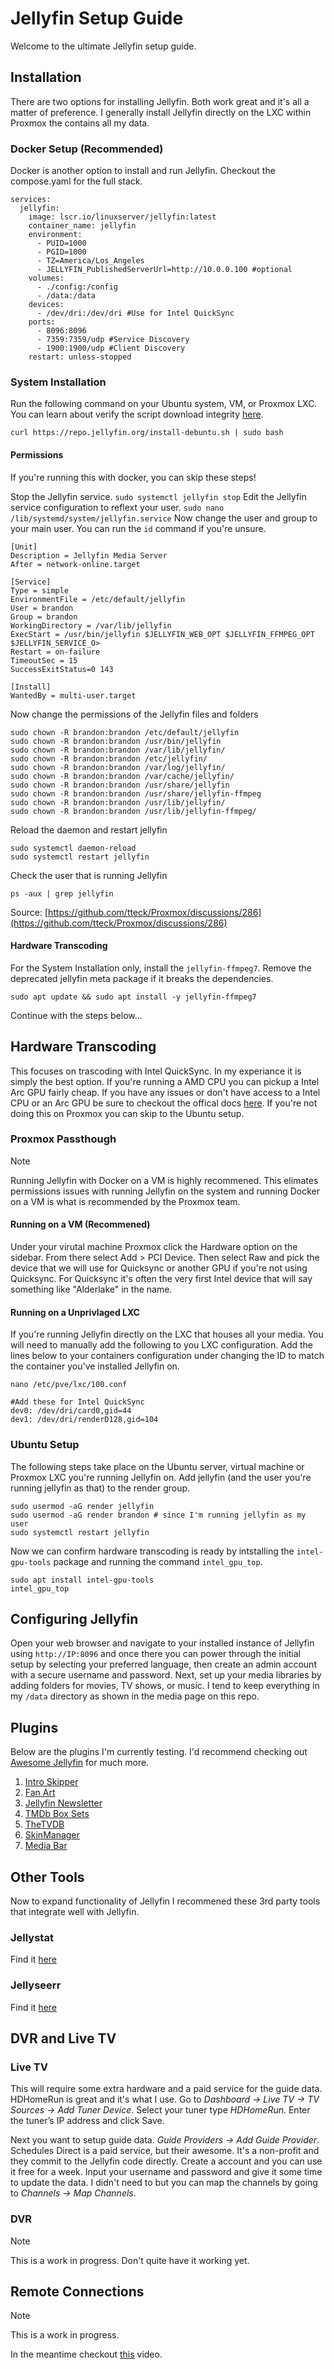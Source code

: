 # Jellyfin Setup Guide
Welcome to the ultimate Jellyfin setup guide. 

## Installation
There are two options for installing Jellyfin. Both work great and it's all a matter of preference. I generally install Jellyfin directly on the LXC within Proxmox the contains all my data.

### Docker Setup (Recommended)
Docker is another option to install and run Jellyfin. Checkout the compose.yaml for the full stack.

```
services:
  jellyfin:
    image: lscr.io/linuxserver/jellyfin:latest
    container_name: jellyfin
    environment:
      - PUID=1000
      - PGID=1000
      - TZ=America/Los_Angeles
      - JELLYFIN_PublishedServerUrl=http://10.0.0.100 #optional
    volumes:
      - ./config:/config
      - /data:/data
    devices:
      - /dev/dri:/dev/dri #Use for Intel QuickSync
    ports:
      - 8096:8096
      - 7359:7359/udp #Service Discovery
      - 1900:1900/udp #Client Discovery
    restart: unless-stopped
```

### System Installation
Run the following command on your Ubuntu system, VM, or Proxmox LXC. You can learn about verify the script download integrity [here](https://jellyfin.org/docs/general/installation/linux/).
```
curl https://repo.jellyfin.org/install-debuntu.sh | sudo bash
```

#### Permissions
If you're running this with docker, you can skip these steps!

Stop the Jellyfin service.
```sudo systemctl jellyfin stop```
Edit the Jellyfin service configuration to reflext your user.
```sudo nano /lib/systemd/system/jellyfin.service```
Now change the user and group to your main user. You can run the `id` command if you're unsure.
```                      
[Unit]
Description = Jellyfin Media Server
After = network-online.target

[Service]
Type = simple
EnvironmentFile = /etc/default/jellyfin
User = brandon
Group = brandon
WorkingDirectory = /var/lib/jellyfin
ExecStart = /usr/bin/jellyfin $JELLYFIN_WEB_OPT $JELLYFIN_FFMPEG_OPT $JELLYFIN_SERVICE_O>
Restart = on-failure
TimeoutSec = 15
SuccessExitStatus=0 143

[Install]
WantedBy = multi-user.target
```
Now change the permissions of the Jellyfin files and folders
```
sudo chown -R brandon:brandon /etc/default/jellyfin
sudo chown -R brandon:brandon /usr/bin/jellyfin
sudo chown -R brandon:brandon /var/lib/jellyfin/
sudo chown -R brandon:brandon /etc/jellyfin/
sudo chown -R brandon:brandon /var/log/jellyfin/
sudo chown -R brandon:brandon /var/cache/jellyfin/
sudo chown -R brandon:brandon /usr/share/jellyfin
sudo chown -R brandon:brandon /usr/share/jellyfin-ffmpeg
sudo chown -R brandon:brandon /usr/lib/jellyfin/
sudo chown -R brandon:brandon /usr/lib/jellyfin-ffmpeg/
```
Reload the daemon and restart jellyfin
```
sudo systemctl daemon-reload
sudo systemctl restart jellyfin
```
Check the user that is running Jellyfin
```
ps -aux | grep jellyfin
```
Source: [https://github.com/tteck/Proxmox/discussions/286](https://github.com/tteck/Proxmox/discussions/286)

#### Hardware Transcoding
For the System Installation only, install the `jellyfin-ffmpeg7`. Remove the deprecated jellyfin meta package if it breaks the dependencies.
```
sudo apt update && sudo apt install -y jellyfin-ffmpeg7
```
Continue with the steps below...

## Hardware Transcoding
This focuses on trascoding with Intel QuickSync. In my experiance it is simply the best option. If you're running a AMD CPU you can pickup a Intel Arc GPU fairly cheap. If you have any issues or don't have access to a Intel CPU or an Arc GPU be sure to checkout the offical docs [here](https://jellyfin.org/docs/general/administration/hardware-acceleration/). If you're not doing this on Proxmox you can skip to the Ubuntu setup.

### Proxmox Passthough

> [!NOTE]
> Running Jellyfin with Docker on a VM is highly recommened. This elimates permissions issues with running Jellyfin on the system and running Docker on a VM is what is recommended by the Proxmox team.
>

#### Running on a VM (Recommened)
Under your virutal machine Proxmox click the Hardware option on the sidebar. From there select Add > PCI Device. Then select Raw and pick the device that we will use for Quicksync or another GPU if you're not using Quicksync. For Quicksync it's often the very first Intel device that will say something like "Alderlake" in the name.

#### Running on a Unprivlaged LXC
If you're running Jellyfin directly on the LXC that houses all your media. You will need to manually add the following to you LXC configuration. Add the lines below to your containers configuration under changing the ID to match the container you've installed Jellyfin on.
```
nano /etc/pve/lxc/100.conf
```
```
#Add these for Intel QuickSync
dev0: /dev/dri/card0,gid=44
dev1: /dev/dri/renderD128,gid=104
```
### Ubuntu Setup
The following steps take place on the Ubuntu server, virtual machine or Proxmox LXC you're running Jellyfin on. Add jellyfin (and the user you're running jellyfin as that) to the render group.
```
sudo usermod -aG render jellyfin
sudo usermod -aG render brandon # since I'm running jellyfin as my user
sudo systemctl restart jellyfin
```
Now we can confirm hardware transcoding is ready by intstalling the `intel-gpu-tools` package and running the command `intel_gpu_top`.
```
sudo apt install intel-gpu-tools
intel_gpu_top
```

## Configuring Jellyfin
Open your web browser and navigate to your installed instance of Jellyfin using `http://IP:8096` and once there you can power through the initial setup by selecting your preferred language, then create an admin account with a secure username and password. Next, set up your media libraries by adding folders for movies, TV shows, or music. I tend to keep everything in my `/data` directory as shown in the media page on this repo.

## Plugins
Below are the plugins I'm currently testing. I'd recommend checking out [Awesome Jellyfin](https://github.com/awesome-jellyfin/awesome-jellyfin) for much more.

1. [Intro Skipper](https://github.com/intro-skipper/intro-skipper)
2. [Fan Art](https://github.com/jellyfin/jellyfin-plugin-fanart)
3. [Jellyfin Newsletter](https://github.com/Cloud9Developer/Jellyfin-Newsletter-Plugin)
4. [TMDb Box Sets](https://github.com/jellyfin/jellyfin-plugin-tmdbboxsets)
5. [TheTVDB](https://github.com/jellyfin/jellyfin-plugin-tvdb)
6. [SkinManager](https://github.com/danieladov/jellyfin-plugin-skin-manager)
7. [Media Bar](https://github.com/IAmParadox27/jellyfin-plugin-media-bar)

## Other Tools
Now to expand functionality of Jellyfin I recommened these 3rd party tools that integrate well with Jellyfin.

### Jellystat
Find it [here](https://github.com/CyferShepard/Jellystat)

### Jellyseerr
Find it [here](https://github.com/fallenbagel/jellyseerr)

## DVR and Live TV

### Live TV
This will require some extra hardware and a paid service for the guide data. HDHomeRun is great and it's what I use. Go to _Dashboard → Live TV → TV Sources → Add Tuner Device_. Select your tuner type _HDHomeRun_. Enter the tuner’s IP address and click Save.

Next you want to setup guide data. _Guide Providers → Add Guide Provider_. Schedules Direct is a paid service, but their awesome. It's a non-profit and they commit to the Jellyfin code directly. Create a account and you can use it free for a week. Input your username and password and give it some time to update the data. I didn't need to but you can map the channels by going to _Channels → Map Channels_.

### DVR

> [!NOTE]
> This is a work in progress. Don't quite have it working yet.
>

## Remote Connections

> [!NOTE]
> This is a work in progress.

In the meantime checkout [this](https://youtu.be/79e6KBYcVmQ?si=0yTkdD5UtDVs-jNX) video.
